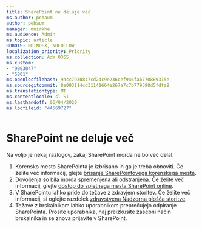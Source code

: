 ```yaml
---
title: SharePoint ne deluje več
ms.author: pebaum
author: pebaum
manager: mnirkhe
ms.audience: Admin
ms.topic: article
ROBOTS: NOINDEX, NOFOLLOW
localization_priority: Priority
ms.collection: Adm_O365
ms.custom:
- "9003047"
- "5801"
ms.openlocfilehash: 9acc7930847cd24c9e236cef9a6fab770889315e
ms.sourcegitcommit: 8e093114cd31141664e267a7c7b779398d5fdfa8
ms.translationtype: MT
ms.contentlocale: sl-SI
ms.lasthandoff: 06/04/2020
ms.locfileid: "44569727"
---
```

# <a name="sharepoint-is-no-longer-working"></a>SharePoint ne deluje več

Na voljo je nekaj razlogov, zakaj SharePoint morda ne bo več delal.

1. Korensko mesto SharePointa je izbrisano in ga je treba obnoviti. Če želite več informacij, glejte [brisanje SharePointovega korenskega mesta](https://docs.microsoft.com/sharepoint/troubleshoot/sites/url-that-resides-under-root-site-collection-is-broken).
2. Dovoljenja so bila morda spremenjena ali odstranjena. Če želite več informacij, glejte [dostop do spletnega mesta SharePoint online](https://docs.microsoft.com/sharepoint/troubleshoot/sharing-and-permissions/sharepoint-online-inaccessible).
3. V SharePointu lahko pride do težave z zdravjem storitev. Če želite več informacij, si oglejte razdelek [zdravstvena Nadzorna plošča storitve](https://admin.microsoft.com/AdminPortal/Home#/servicehealth).
4. Težave z brskalnikom lahko uporabnikom preprečujejo odpiranje SharePointa. Prosite uporabnika, naj preizkusite zasebni način brskalnika in se znova prijavite v SharePoint.
